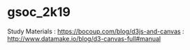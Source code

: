 # gsoc_2k19
Study Materials : https://bocoup.com/blog/d3js-and-canvas
                : http://www.datamake.io/blog/d3-canvas-full#manual
